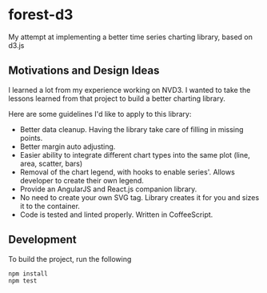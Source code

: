 # forest-d3
My attempt at implementing a better time series charting library, based on d3.js

## Motivations and Design Ideas
I learned a lot from my experience working on NVD3. I wanted to take the lessons
learned from that project to build a better charting library.

Here are some guidelines I'd like to apply to this library:

*   Better data cleanup. Having the library take care of filling in missing points.
*   Better margin auto adjusting.
*   Easier ability to integrate different chart types into the same plot (line, area, scatter, bars)
*   Removal of the chart legend, with hooks to enable series'. Allows developer to create their own legend.
*   Provide an AngularJS and React.js companion library.
*   No need to create your own SVG tag. Library creates it for you and sizes it to the container.
*   Code is tested and linted properly. Written in CoffeeScript.


## Development
To build the project, run the following

    npm install
    npm test

